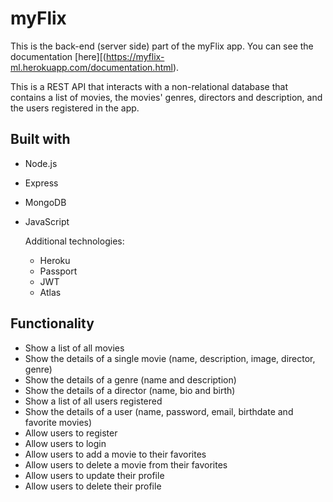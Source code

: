 
# myFlix

This is the back-end (server side) part of the myFlix app.
You can see the documentation [here][(https://myflix-ml.herokuapp.com/documentation.html).

This is a REST API that interacts with a non-relational database that contains
a list of movies, the movies' genres, directors and description, and the users
registered in the app.

## Built with

- Node.js

- Express

- MongoDB

- JavaScript

    Additional technologies:
    -   Heroku
    -   Passport
    -   JWT
    -   Atlas
## Functionality

- Show a list of all movies
- Show the details of a single movie (name, description, image, director, genre)
- Show the details of a genre (name and description)
- Show the details of a director (name, bio and birth)
- Show a list of all users registered
- Show the details of a user (name, password, email, birthdate and favorite movies)
- Allow users to register
- Allow users to login
- Allow users to add a movie to their favorites
- Allow users to delete a movie from their favorites
- Allow users to update their profile
- Allow users to delete their profile
